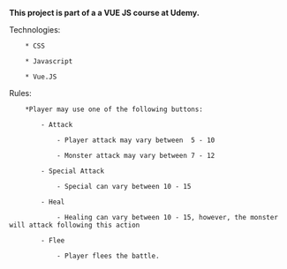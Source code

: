 **This project is part of a a VUE JS course at Udemy.**

Technologies:

        * CSS

        * Javascript

        * Vue.JS


Rules:

        *Player may use one of the following buttons:

            - Attack

                - Player attack may vary between  5 - 10

                - Monster attack may vary between 7 - 12

            - Special Attack

                - Special can vary between 10 - 15
                
            - Heal

                - Healing can vary between 10 - 15, however, the monster will attack following this action

            - Flee
            
                - Player flees the battle.